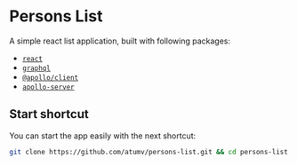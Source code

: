 # Persons List

A simple react list application, built with following packages:

- [`react`](https://www.npmjs.com/package/react)
- [`graphql`](https://www.npmjs.com/package/graphql)
- [`@apollo/client`](https://www.npmjs.com/package/@apollo/client)
- [`apollo-server`](https://www.npmjs.com/package/apollo-server)

## Start shortcut

You can start the app easily with the next shortcut:

```sh
git clone https://github.com/atumv/persons-list.git && cd persons-list && npm i && npm run start
```